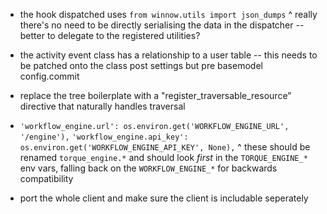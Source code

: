 
* the hook dispatched uses `from winnow.utils import json_dumps`
  ^ really there's no need to be directly serialising the data
    in the dispatcher -- better to delegate to the registered
    utilities?

* the activity event class has a relationship to a user table -- this needs
  to be patched onto the class post settings but pre basemodel config.commit

* replace the tree boilerplate with a "register_traversable_resource"
  directive that naturally handles traversal

* `'workflow_engine.url': os.environ.get('WORKFLOW_ENGINE_URL', '/engine'),`
  `'workflow_engine.api_key': os.environ.get('WORKFLOW_ENGINE_API_KEY', None),`
  ^ these should be renamed `torque_engine.*` and should look *first* in the
  `TORQUE_ENGINE_*` env vars, falling back on the `WORKFLOW_ENGINE_*` for
  backwards compatibility

* port the whole client and make sure the client is includable seperately
